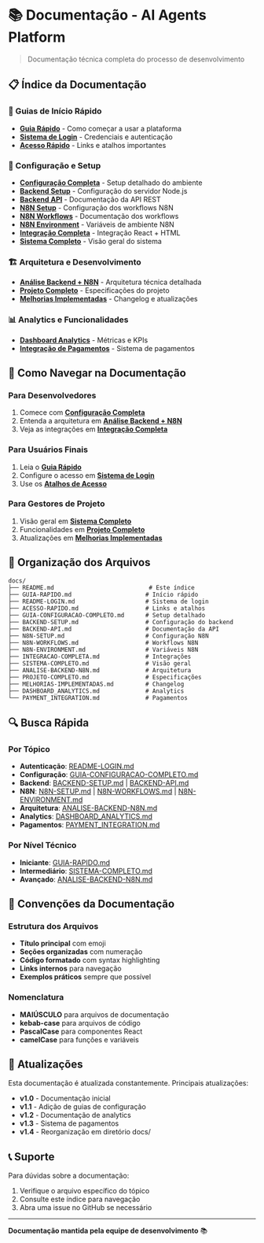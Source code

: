 # 📚 Documentação - AI Agents Platform

> Documentação técnica completa do processo de desenvolvimento

## 📋 Índice da Documentação

### 🚀 Guias de Início Rápido
- **[Guia Rápido](GUIA-RAPIDO.md)** - Como começar a usar a plataforma
- **[Sistema de Login](README-LOGIN.md)** - Credenciais e autenticação
- **[Acesso Rápido](ACESSO-RAPIDO.md)** - Links e atalhos importantes

### 🔧 Configuração e Setup
- **[Configuração Completa](GUIA-CONFIGURACAO-COMPLETO.md)** - Setup detalhado do ambiente
- **[Backend Setup](BACKEND-SETUP.md)** - Configuração do servidor Node.js
- **[Backend API](BACKEND-API.md)** - Documentação da API REST
- **[N8N Setup](N8N-SETUP.md)** - Configuração dos workflows N8N
- **[N8N Workflows](N8N-WORKFLOWS.md)** - Documentação dos workflows
- **[N8N Environment](N8N-ENVIRONMENT.md)** - Variáveis de ambiente N8N
- **[Integração Completa](INTEGRACAO-COMPLETA.md)** - Integração React + HTML
- **[Sistema Completo](SISTEMA-COMPLETO.md)** - Visão geral do sistema

### 🏗️ Arquitetura e Desenvolvimento
- **[Análise Backend + N8N](ANALISE-BACKEND-N8N.md)** - Arquitetura técnica detalhada
- **[Projeto Completo](PROJETO-COMPLETO.md)** - Especificações do projeto
- **[Melhorias Implementadas](MELHORIAS-IMPLEMENTADAS.md)** - Changelog e atualizações

### 📊 Analytics e Funcionalidades
- **[Dashboard Analytics](DASHBOARD_ANALYTICS.md)** - Métricas e KPIs
- **[Integração de Pagamentos](PAYMENT_INTEGRATION.md)** - Sistema de pagamentos

## 🎯 Como Navegar na Documentação

### Para Desenvolvedores
1. Comece com **[Configuração Completa](GUIA-CONFIGURACAO-COMPLETO.md)**
2. Entenda a arquitetura em **[Análise Backend + N8N](ANALISE-BACKEND-N8N.md)**
3. Veja as integrações em **[Integração Completa](INTEGRACAO-COMPLETA.md)**

### Para Usuários Finais
1. Leia o **[Guia Rápido](GUIA-RAPIDO.md)**
2. Configure o acesso em **[Sistema de Login](README-LOGIN.md)**
3. Use os **[Atalhos de Acesso](ACESSO-RAPIDO.md)**

### Para Gestores de Projeto
1. Visão geral em **[Sistema Completo](SISTEMA-COMPLETO.md)**
2. Funcionalidades em **[Projeto Completo](PROJETO-COMPLETO.md)**
3. Atualizações em **[Melhorias Implementadas](MELHORIAS-IMPLEMENTADAS.md)**

## 📁 Organização dos Arquivos

```
docs/
├── README.md                           # Este índice
├── GUIA-RAPIDO.md                     # Início rápido
├── README-LOGIN.md                    # Sistema de login
├── ACESSO-RAPIDO.md                   # Links e atalhos
├── GUIA-CONFIGURACAO-COMPLETO.md      # Setup detalhado
├── BACKEND-SETUP.md                   # Configuração do backend
├── BACKEND-API.md                     # Documentação da API
├── N8N-SETUP.md                       # Configuração N8N
├── N8N-WORKFLOWS.md                   # Workflows N8N
├── N8N-ENVIRONMENT.md                 # Variáveis N8N
├── INTEGRACAO-COMPLETA.md             # Integrações
├── SISTEMA-COMPLETO.md                # Visão geral
├── ANALISE-BACKEND-N8N.md             # Arquitetura
├── PROJETO-COMPLETO.md                # Especificações
├── MELHORIAS-IMPLEMENTADAS.md         # Changelog
├── DASHBOARD_ANALYTICS.md             # Analytics
└── PAYMENT_INTEGRATION.md             # Pagamentos
```

## 🔍 Busca Rápida

### Por Tópico
- **Autenticação**: [README-LOGIN.md](README-LOGIN.md)
- **Configuração**: [GUIA-CONFIGURACAO-COMPLETO.md](GUIA-CONFIGURACAO-COMPLETO.md)
- **Backend**: [BACKEND-SETUP.md](BACKEND-SETUP.md) | [BACKEND-API.md](BACKEND-API.md)
- **N8N**: [N8N-SETUP.md](N8N-SETUP.md) | [N8N-WORKFLOWS.md](N8N-WORKFLOWS.md) | [N8N-ENVIRONMENT.md](N8N-ENVIRONMENT.md)
- **Arquitetura**: [ANALISE-BACKEND-N8N.md](ANALISE-BACKEND-N8N.md)
- **Analytics**: [DASHBOARD_ANALYTICS.md](DASHBOARD_ANALYTICS.md)
- **Pagamentos**: [PAYMENT_INTEGRATION.md](PAYMENT_INTEGRATION.md)

### Por Nível Técnico
- **Iniciante**: [GUIA-RAPIDO.md](GUIA-RAPIDO.md)
- **Intermediário**: [SISTEMA-COMPLETO.md](SISTEMA-COMPLETO.md)
- **Avançado**: [ANALISE-BACKEND-N8N.md](ANALISE-BACKEND-N8N.md)

## 📝 Convenções da Documentação

### Estrutura dos Arquivos
- **Título principal** com emoji
- **Seções organizadas** com numeração
- **Código formatado** com syntax highlighting
- **Links internos** para navegação
- **Exemplos práticos** sempre que possível

### Nomenclatura
- **MAIÚSCULO** para arquivos de documentação
- **kebab-case** para arquivos de código
- **PascalCase** para componentes React
- **camelCase** para funções e variáveis

## 🔄 Atualizações

Esta documentação é atualizada constantemente. Principais atualizações:

- **v1.0** - Documentação inicial
- **v1.1** - Adição de guias de configuração
- **v1.2** - Documentação de analytics
- **v1.3** - Sistema de pagamentos
- **v1.4** - Reorganização em diretório docs/

## 📞 Suporte

Para dúvidas sobre a documentação:
1. Verifique o arquivo específico do tópico
2. Consulte este índice para navegação
3. Abra uma issue no GitHub se necessário

---

**Documentação mantida pela equipe de desenvolvimento** 📚